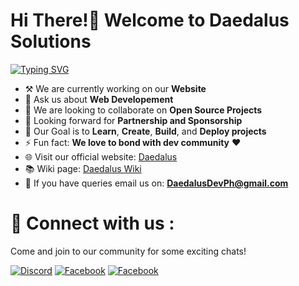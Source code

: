 [comment]: <img alt="banner" align="center" width="100%" height="40%" src="./image/banner.jpg" />

# Hi There!👋 Welcome to Daedalus Solutions 

[![Typing SVG](https://readme-typing-svg.demolab.com?font=Fira+Code&weight=600&pause=700&color=15F4EE&vCenter=true&width=685&height=20&lines=Crafting+Digital+Delights;+And+providing+solutions+for+the+Community)](https://git.io/typing-svg)

-    ⚒ We are currently working on our **Website**    
-   💬 Ask us about **Web Developement**
-   🤝 We are looking to collaborate on **Open Source Projects**
-   🤔 Looking forward for **Partnership and Sponsorship**
-   🎯 Our Goal is to **Learn**, **Create**, **Build**, and **Deploy projects** 
-   ⚡ Fun fact: **We love to bond with dev community** ❤️
-   🌐 Visit our official website: [Daedalus](https://daedalus.codes) 
-   📚 Wiki page: [Daedalus Wiki](https://wiki.daedalus.codes)
-   📧 If you have queries email us on: **DaedalusDevPh@gmail.com**
# 🔗 Connect with us :
Come and join to our community for some exciting chats!

[![Discord](https://img.shields.io/badge/daedalusdev-%237289DA.svg?logo=discord&logoColor=white)](https://discord.gg/daedalusdev)
[![Facebook](https://img.shields.io/badge/Daedalus-2374E1?logo=facebook&logoColor=white)](https://web.facebook.com/people/Daedalus/61551474381616/)
[![Facebook](https://img.shields.io/badge/DaedalusCommunity-2374E1?logo=facebook&logoColor=white)](https://web.facebook.com/groups/241206032249171)
<!---[![LinkedIn](https://img.shields.io/badge/name-0077B5?&logo=linkedin&logoColor=white)](https://www.linkedin.com/in/name)-->
<!---[![Instagram](https://img.shields.io/badge/name-E4405F?&logo=instagram&logoColor=white)](https://www.instagram.com/name)-->
<!---[![Twitter](https://img.shields.io/badge/name-1DA1F2?&logo=twitter&logoColor=white)](https://twitter.com/name)-->


<!---# ⚙️ Tech Stacks:
<!---[![Tech Stacks](https://skillicons.dev/icons?i=react,typescript,js,html,css,vite,nextjs,webpack,dart,androidstudio,php,python,cpp,java,tailwind,sass,bootstrap,materialui,emotion,nodejs,express,mongodb,mysql,netlify,vercel,sequelize,postman,figma,git,github,githubactions,bash,vscode,md,svelte,express,vanillaJS)](https://skillicons.dev)
